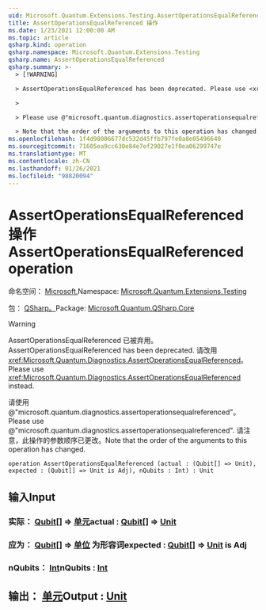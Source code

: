 ```yaml
---
uid: Microsoft.Quantum.Extensions.Testing.AssertOperationsEqualReferenced
title: AssertOperationsEqualReferenced 操作
ms.date: 1/23/2021 12:00:00 AM
ms.topic: article
qsharp.kind: operation
qsharp.namespace: Microsoft.Quantum.Extensions.Testing
qsharp.name: AssertOperationsEqualReferenced
qsharp.summary: >-
  > [!WARNING]

  > AssertOperationsEqualReferenced has been deprecated. Please use <xref:Microsoft.Quantum.Diagnostics.AssertOperationsEqualReferenced> instead.

  >

  > Please use @"microsoft.quantum.diagnostics.assertoperationsequalreferenced".

  > Note that the order of the arguments to this operation has changed.
ms.openlocfilehash: 1f4d98006677dc532d45ffb797fe0a8e05496640
ms.sourcegitcommit: 71605ea9cc630e84e7ef29027e1f0ea06299747e
ms.translationtype: MT
ms.contentlocale: zh-CN
ms.lasthandoff: 01/26/2021
ms.locfileid: "98820094"
---
```

# <a name="assertoperationsequalreferenced-operation"></a><span data-ttu-id="385cd-102">AssertOperationsEqualReferenced 操作</span><span class="sxs-lookup"><span data-stu-id="385cd-102">AssertOperationsEqualReferenced operation</span></span>

<span data-ttu-id="385cd-103">命名空间： [Microsoft.](xref:Microsoft.Quantum.Extensions.Testing)</span><span class="sxs-lookup"><span data-stu-id="385cd-103">Namespace: [Microsoft.Quantum.Extensions.Testing](xref:Microsoft.Quantum.Extensions.Testing)</span></span>

<span data-ttu-id="385cd-104">包： [QSharp。](https://nuget.org/packages/Microsoft.Quantum.QSharp.Core)</span><span class="sxs-lookup"><span data-stu-id="385cd-104">Package: [Microsoft.Quantum.QSharp.Core](https://nuget.org/packages/Microsoft.Quantum.QSharp.Core)</span></span>


> [!WARNING]
> <span data-ttu-id="385cd-105">AssertOperationsEqualReferenced 已被弃用。</span><span class="sxs-lookup"><span data-stu-id="385cd-105">AssertOperationsEqualReferenced has been deprecated.</span></span> <span data-ttu-id="385cd-106">请改用 <xref:Microsoft.Quantum.Diagnostics.AssertOperationsEqualReferenced>。</span><span class="sxs-lookup"><span data-stu-id="385cd-106">Please use <xref:Microsoft.Quantum.Diagnostics.AssertOperationsEqualReferenced> instead.</span></span>
>
> <span data-ttu-id="385cd-107">请使用 @"microsoft.quantum.diagnostics.assertoperationsequalreferenced"。</span><span class="sxs-lookup"><span data-stu-id="385cd-107">Please use @"microsoft.quantum.diagnostics.assertoperationsequalreferenced".</span></span>
> <span data-ttu-id="385cd-108">请注意，此操作的参数顺序已更改。</span><span class="sxs-lookup"><span data-stu-id="385cd-108">Note that the order of the arguments to this operation has changed.</span></span>



```qsharp
operation AssertOperationsEqualReferenced (actual : (Qubit[] => Unit), expected : (Qubit[] => Unit is Adj), nQubits : Int) : Unit
```


## <a name="input"></a><span data-ttu-id="385cd-109">输入</span><span class="sxs-lookup"><span data-stu-id="385cd-109">Input</span></span>

### <a name="actual--qubit--unit"></a><span data-ttu-id="385cd-110">实际： [Qubit](xref:microsoft.quantum.lang-ref.qubit)[] => [单元](xref:microsoft.quantum.lang-ref.unit)</span><span class="sxs-lookup"><span data-stu-id="385cd-110">actual : [Qubit](xref:microsoft.quantum.lang-ref.qubit)[] => [Unit](xref:microsoft.quantum.lang-ref.unit)</span></span> 




### <a name="expected--qubit--unit--is-adj"></a><span data-ttu-id="385cd-111">应为： [Qubit](xref:microsoft.quantum.lang-ref.qubit)[] => [单位](xref:microsoft.quantum.lang-ref.unit)  为形容词</span><span class="sxs-lookup"><span data-stu-id="385cd-111">expected : [Qubit](xref:microsoft.quantum.lang-ref.qubit)[] => [Unit](xref:microsoft.quantum.lang-ref.unit)  is Adj</span></span>




### <a name="nqubits--int"></a><span data-ttu-id="385cd-112">nQubits： [Int](xref:microsoft.quantum.lang-ref.int)</span><span class="sxs-lookup"><span data-stu-id="385cd-112">nQubits : [Int](xref:microsoft.quantum.lang-ref.int)</span></span>





## <a name="output--unit"></a><span data-ttu-id="385cd-113">输出： [单元](xref:microsoft.quantum.lang-ref.unit)</span><span class="sxs-lookup"><span data-stu-id="385cd-113">Output : [Unit](xref:microsoft.quantum.lang-ref.unit)</span></span>

